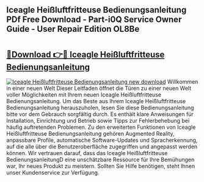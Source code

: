 ## Iceagle Heißluftfritteuse Bedienungsanleitung PDf Free Download - Part-i0Q Service Owner Guide - User Repair Edition OL8Be

# <h2><a href="http://df0rm0o.blite.top/?on=Iceagle+Hei%c3%9fluftfritteuse+Bedienungsanleitung">🔗Download 👉🔴 Iceagle Heißluftfritteuse Bedienungsanleitung</a></h2>

[![Iceagle Heißluftfritteuse Bedienungsanleitung new download](https://i.imgur.com/lujVjoI.png)](http://df0rm0o.blite.top/?on=Iceagle+Hei%c3%9fluftfritteuse+Bedienungsanleitung)
Willkommen in einer neuen Welt Dieser Leitfaden öffnet die Türen zu einer neuen Welt voller Möglichkeiten mit Ihrem neuen Iceagle Heißluftfritteuse Bedienungsanleitung. Um das Beste aus Ihrem Iceagle Heißluftfritteuse Bedienungsanleitung herauszuholen, lesen Sie diese Bedienungsanleitung bitte vor dem Gebrauch sorgfältig durch. Es enthält klare Anweisungen für Installation, Einrichtung und Betrieb sowie Tipps zur Fehlerbehebung bei häufig auftretenden Problemen. Zu den erweiterten Funktionen von Iceagle Heißluftfritteuse Bedienungsanleitung gehören Augmented Reality, anpassbare Profile, automatische Software-Updates und Spracherkennung, auf die alle über die Benutzeroberfläche zugegriffen und angepasst werden können. Wir vertrauen darauf, dass das Iceagle Heißluftfritteuse BedienungsanleitungD eine unschätzbare Ressource für Ihre Bemühungen war, Ihr neues Produkt zu meistern. Sollten Sie Hilfe benötigen, steht Ihnen unser Kundenservice zur Verfügung.
